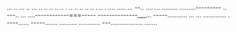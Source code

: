 ... .. ... .. ... .. .. .. .. .. . .. .. .. .. .. . .. . .... 
..... ...
--.. ....
... 
.........
.........---------
.. 
---.. 
... ....------------===-----
--------------___... 
-----........... 
... ... ............. . ----...... -----....... 
.......... 
............ 
---.................. 
....... 
